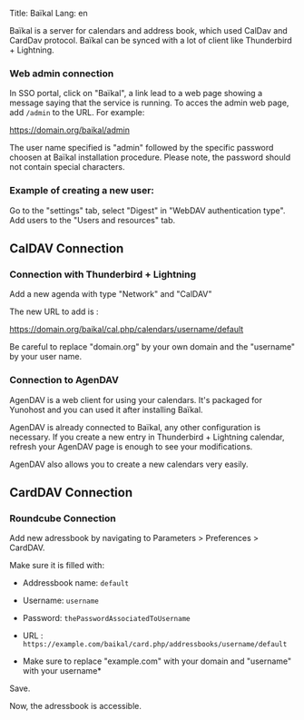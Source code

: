 Title: Baïkal
Lang: en

Baïkal is a server for calendars and address book, which used CalDav and CardDav protocol. Baïkal can be synced with a lot of client like Thunderbird + Lightning.

### Web admin connection
In SSO portal, click on "Baïkal", a link lead to a web page showing a message saying that the service is running. To acces the admin web page, add `/admin` to the URL. For example:

https://domain.org/baikal/admin

The user name specified is "admin" followed by the specific password choosen at Baïkal installation procedure. Please note, the password should not contain special characters.

### Example of creating a new user:

Go to the "settings" tab, select "Digest" in "WebDAV authentication type".
Add users to the "Users and resources" tab.

## CalDAV Connection

### Connection with Thunderbird + Lightning

Add a new agenda with type "Network" and "CalDAV"

The new URL to add is :

https://domain.org/baikal/cal.php/calendars/username/default

Be careful to replace "domain.org" by your own domain and the "username" by your user name.

### Connection to AgenDAV

AgenDAV is a web client for using your calendars. It's packaged for Yunohost and you can used it after installing Baïkal.

AgenDAV is already connected to Baïkal, any other configuration is necessary. If you create a new entry in Thunderbird + Lightning calendar, refresh your AgenDAV page is enough to see your modifications.

AgenDAV also allows you to create a new calendars very easily.

## CardDAV Connection
### Roundcube Connection

Add new adressbook by navigating to Parameters > Preferences > CardDAV.

Make sure it is filled with:
* Addressbook name: `default`
* Username: `username`
* Password: `thePasswordAssociatedToUsername`
* URL : `https://example.com/baikal/card.php/addressbooks/username/default`

* Make sure to replace "example.com" with your domain and "username" with your username*

Save.

Now, the adressbook is accessible.
